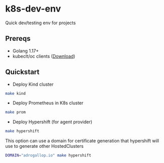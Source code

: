 # k8s-dev-env
Quick dev/testing env for projects

## Prereqs

- Golang 1.17+
- kubeclt/oc clients ([Download](https://kubernetes.io/docs/tasks/tools/install-kubectl-linux/))

## Quickstart

- Deploy Kind cluster

```bash
make kind
```

- Deploy Prometheus in K8s cluster

```bash
make prom
```

- Deploy Hypershift (for agent provider)

```bash
make hypershift
```

This option can use a domain for certificate generation that hypershift will use to generate other HostedClusters

```bash
DOMAIN="adrogallop.io" make hypershift
```